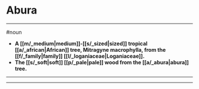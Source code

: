 # Abura
---
#noun
- **A [[m/_medium|medium]]-[[s/_sized|sized]] tropical [[a/_african|African]] tree, Mitragyne macrophylla, from the [[f/_family|family]] [[l/_loganiaceae|Loganiaceae]].**
- **The [[s/_soft|soft]] [[p/_pale|pale]] wood from the [[a/_abura|abura]] tree.**
---
---
